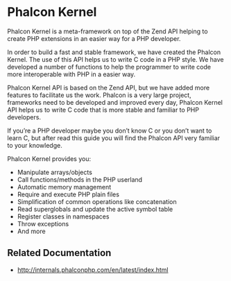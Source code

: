 Phalcon Kernel
==============

Phalcon Kernel is a meta-framework on top of the Zend API helping to create PHP extensions in an easier way
for a PHP developer.

In order to build a fast and stable framework, we have created the Phalcon Kernel. The use of
this API helps us to write C code in a PHP style. We have developed a number of functions to help the
programmer to write code more interoperable with PHP in a easier way.

Phalcon Kernel API is based on the Zend API, but we have added more features to facilitate us the work.
Phalcon is a very large project, frameworks need to be developed and improved every day, Phalcon Kernel API
helps us to write C code that is more stable and familiar to PHP developers.

If you’re a PHP developer maybe you don’t know C or you don’t want to learn C, but after read this guide
you will find the Phalcon API very familiar to your knowledge.

Phalcon Kernel provides you:

* Manipulate arrays/objects
* Call functions/methods in the PHP userland
* Automatic memory management
* Require and execute PHP plain files
* Simplification of common operations like concatenation
* Read superglobals and update the active symbol table
* Register classes in namespaces
* Throw exceptions
* And more

Related Documentation
---------------------

* http://internals.phalconphp.com/en/latest/index.html